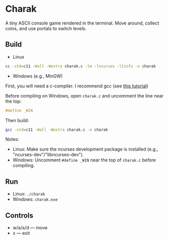 # Charak

A tiny ASCII console game rendered in the terminal. Move around, collect coins, and use portals to switch levels.

## Build

- Linux

```sh
cc -std=c11 -Wall -Wextra charak.c -lm -lncurses -ltinfo -o charak
```

- Windows (e.g., MinGW)

First, you will need a c-compiler. I recommend gcc (see [this tutorial](https://phoenixnap.com/kb/install-gcc-windows))

Before compiling on Windows, open `charak.c` and uncomment the line near the top:

```c
#define _WIN
```

Then build:

```sh
gcc -std=c11 -Wall -Wextra charak.c -o charak
```

Notes:
- Linux: Make sure the ncurses development package is installed (e.g., "ncurses-dev"/"libncurses-dev").
- Windows: Uncomment `#define _WIN` near the top of `charak.c` before compiling.

## Run

- Linux: `./charak`
- Windows: `charak.exe`

## Controls

- w/a/s/d — move
- x — exit
